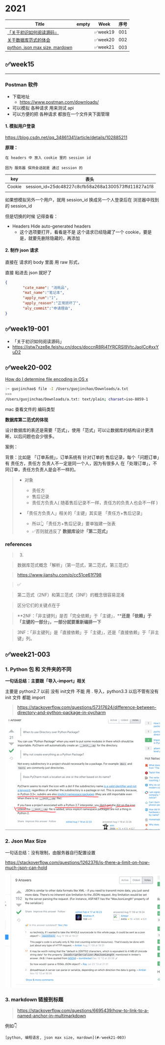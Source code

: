 # 2021

| Title                                                        | empty | Week    | 序号 |
| ------------------------------------------------------------ | ----- | ------- | ---- |
| [「关于初识如何阅读源码」](https://istw7xze8e.feishu.cn/docs/doccnR8Rj41YRCRSI9VtcJaoICc#xxYuD2) |       | ✅week19 | 001  |
| [关于数据库范式的体会](#✅week20-002)                         |       | ✅week20 | 002  |
| [python, json max size, mardown](#✅week21-003)               |       | ✅week21 | 003  |





## ✅week15

---

### Postman 软件

- 下载地址
  - https://www.postman.com/downloads/
- 可以模拟 各种请求 用来测试 api
- 可以方便的把 各种请求 都放在一个文件夹下面管理





#### 1. 模拟用户登录

https://blog.csdn.net/qq_34861341/article/details/102885211

**原理：**

```
在 headers 中 放入 cookie 里的 session id

因为 服务器 保持会话就是 通过 session 的
```

| key    | 表头                                                |
| ------ | --------------------------------------------------- |
| Cookie | session_id=25dc48227c8cfb58a268a1300573ffd11827a1f8 |
|        |                                                     |

如果想模拟另外一个用户，就用 session_id 换成另一个人登录后在 浏览器中找到的 session_id

但是切换的时候 记得查看：

- Headers     Hide auto-generated headers
  - 这个选项要打开，看看是不是 这个请求已经隐藏了一个 cookie，要是是，就要先删除隐藏的，再添加





#### 2. 制作 json 请求

 直接在 请求的 body 里面 用 raw 形式，

直接 粘进去 json 就好了

```json
{
        "cate_name": "消耗品",
        "mat_name":"笔记本",
        "apply_num":"1",
        "apply_reason":"正常损坏了",
        "aly_commit":"申请理由",
}
```







## ✅week19-001

- 「关于初识如何阅读源码」
- https://istw7xze8e.feishu.cn/docs/doccnR8Rj41YRCRSI9VtcJaoICc#xxYuD2





## ✅week20-002

[How do I determine file encoding in OS x](https://stackoverflow.com/questions/539294/how-do-i-determine-file-encoding-in-os-x)

```bash
:~ guojinchao$ file -I /Users/guojinchao/Downloads/a.txt
>>>
/Users/guojinchao/Downloads/a.txt: text/plain; charset=iso-8859-1
```

mac 查看文件的 编码类型





**数据库第二范式的体现**

设计数据库的表还是需要「范式」，使用「范式」可以让数据库的结构设计更清晰，以后问题也会少很多。

案例：

背景：比如是 「订单系统」，订单系统有 针对订单的 售后记录，每个「问题订单」有 责任方，责任方 负责人不一定是同一个人，因为有很多人 在「处理订单」，不同订单，责任方负责人是会不一样的。

> - 对象
>
>   - 责任方
>   - 售后记录
>   - 责任方负责人( 随着售后记录不一样，责任方的负责人也会不一样 )
>
>   
>
> - 「责任方负责人」相关的「主键」其实是 「责任方+售后记录」
>
>   - 所以👆「责任方+售后记录」要单独建一张表
>   - ✅否则就违反了 **数据库设计「第二范式」**



### **references**

> 3.

> 数据库范式概念「解析」（第一范式，第二范式，第三范式）

> https://www.jianshu.com/p/cc51ce61f798

> ✅

> 第二范式（2NF）和第三范式（3NF）的概念很容易混淆

> 区分它们的关键点在于

> **2NF：「非主键列」是否「完全依赖」于「主键」，****还是「依赖」于「主键的一部分」，一部分就要重新编排一下**

> 3NF：「非主键列」是「直接依赖」于「主键」，还是「直接依赖」于「非主键」列。



## ✅week21-003

### 1. Python 包 和 文件夹的不同

**一句话总结：主要跟「导入-import」相关**

主要是 python2.7 以前 没有 init文件 不能 用 . 导入，python3.3 以后不管有没有 init 文件 都能 import

> https://stackoverflow.com/questions/57317624/difference-between-directory-and-python-package-in-pycharm

![img](pic/009.png)

 

 

 

### 2. Json Max Size

一句话总结：没有限制，由服务器自行配置设置

https://stackoverflow.com/questions/1262376/is-there-a-limit-on-how-much-json-can-hold

![avator](pic/010.png)



### 3. markdown 链接到标题

> https://stackoverflow.com/questions/6695439/how-to-link-to-a-named-anchor-in-multimarkdown

例如👇

`[python, 编程语言, json max size, mardown](#✅week21-003)`

